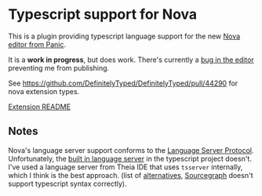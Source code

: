 # Typescript support for Nova

This is a plugin providing typescript language support for the new [Nova editor from Panic](https://panic.com/nova/).

It is a **work in progress**, but does work. There's currently a [bug in the editor](https://dev.panic.com/panic/nova-issues/-/issues/888) preventing me from publishing.

See https://github.com/DefinitelyTyped/DefinitelyTyped/pull/44290 for nova extension types.

[Extension README](./typescript.novaextension/README.md)

## Notes

Nova's language server support conforms to the [Language Server Protocol](https://microsoft.github.io/language-server-protocol/). Unfortunately, the [built in language server](https://github.com/Microsoft/TypeScript/wiki/Standalone-Server-%28tsserver%29) in the typescript project doesn't. I've used a language server from Theia IDE that uses `tsserver` internally, which I think is the best approach. (list of [alternatives](https://microsoft.github.io/language-server-protocol/implementors/servers/), [Sourcegraph](https://github.com/sourcegraph/javascript-typescript-langserver) doesn't support typescript syntax correctly).
